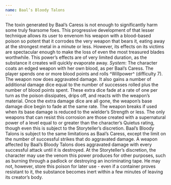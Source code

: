 ```yaml
---
name: Baal’s Bloody Talons
---
```


The toxin generated by Baal’s Caress is not enough to significantly harm some truly fearsome foes. This progressive development of that lesser technique allows its user to envenom his weapon with a blood-based poison so potent that it corrodes the very weapon that bears it, eating away at the strongest metal in a minute or less. However, its effects on its victims are spectacular enough to make the loss of even the most treasured blades worthwhile. This power’s effects are of very limited duration, as the substance it creates will quickly evaporate away.
_System_: The character coats an edged weapon with her own blood, as per Baal’s Caress. The player spends one or more blood points and rolls ^Willpower^ (difficulty 7). The weapon now does aggravated damage. It also gains a number of additional damage dice equal to the number of successes rolled plus the number of blood points spent. These extra dice fade at a rate of one per turn as the poison dissipates, drips off, and reacts with the weapon’s material. Once the extra damage dice are all gone, the weapon’s base damage dice begin to fade at the same rate. The weapon breaks if used when its base damage is reduced to the wielder’s Strength or less. The only weapons that can resist this corrosion are those created with a supernatural power of a level equal to or greater than the character’s Quietus rating, though even this is subject to the Storyteller’s discretion. Baal’s Bloody Talons is subject to the same limitations as Baal’s Caress, except the limit on the number of successful strikes that do aggravated damage. A weapon affected by Baal’s Bloody Talons does aggravated damage with every successful attack until it is destroyed. At the Storyteller’s discretion, the character may use the venom this power produces for other purposes, such as burning through a padlock or destroying an incriminating tape. He may not, however, store this poison for later use - even if a container proves resistant to it, the substance becomes inert within a few minutes of leaving its creator’s body.